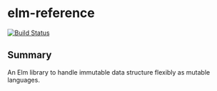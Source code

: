 # elm-reference

[![Build Status](https://travis-ci.org/arowM/elm-reference.svg?branch=master)](https://travis-ci.org/arowM/elm-reference)

## Summary

An Elm library to handle immutable data structure flexibly as mutable languages.
